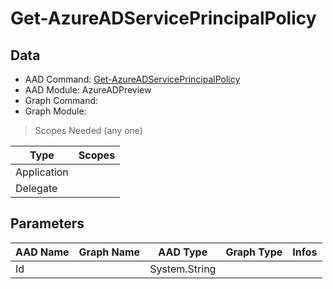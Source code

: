 # Get-AzureADServicePrincipalPolicy

## Data

+ AAD Command: [Get-AzureADServicePrincipalPolicy](https://docs.microsoft.com/en-us/powershell/module/AzureAD/Get-AzureADServicePrincipalPolicy?view=azureadps-2.0-preview)
+ AAD Module: AzureADPreview
+ Graph Command: 
+ Graph Module: 

> Scopes Needed (any one)

|Type|Scopes|
|---|---|
|Application||
|Delegate||

## Parameters

|AAD Name|Graph Name|AAD Type|Graph Type|Infos|
|---|---|---|---|---|
|Id||System.String|||


